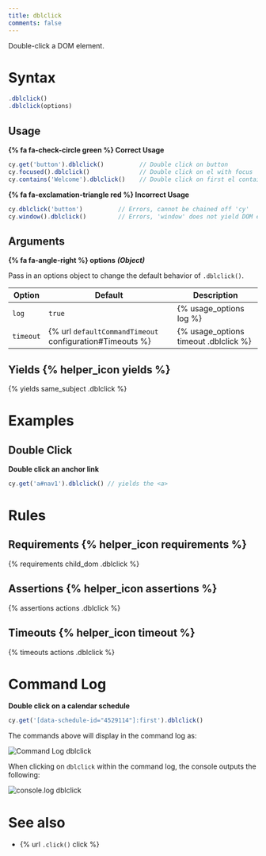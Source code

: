 ```yaml
---
title: dblclick
comments: false
---
```


Double-click a DOM element.

# Syntax

```javascript
.dblclick()
.dblclick(options)
```

## Usage

**{% fa fa-check-circle green %} Correct Usage**

```javascript
cy.get('button').dblclick()          // Double click on button
cy.focused().dblclick()              // Double click on el with focus
cy.contains('Welcome').dblclick()    // Double click on first el containing 'Welcome'
```

**{% fa fa-exclamation-triangle red %} Incorrect Usage**

```javascript
cy.dblclick('button')          // Errors, cannot be chained off 'cy'
cy.window().dblclick()         // Errors, 'window' does not yield DOM element
```

## Arguments

**{% fa fa-angle-right %} options** ***(Object)***

Pass in an options object to change the default behavior of `.dblclick()`.

Option | Default | Description
--- | --- | ---
`log` | `true` | {% usage_options log %}
`timeout` | {% url `defaultCommandTimeout` configuration#Timeouts %} | {% usage_options timeout .dblclick %}

## Yields {% helper_icon yields %}

{% yields same_subject .dblclick %}

# Examples

## Double Click

**Double click an anchor link**

```javascript
cy.get('a#nav1').dblclick() // yields the <a>
```

# Rules

## Requirements {% helper_icon requirements %}

{% requirements child_dom .dblclick %}

## Assertions {% helper_icon assertions %}

{% assertions actions .dblclick %}

## Timeouts {% helper_icon timeout %}

{% timeouts actions .dblclick %}

# Command Log

**Double click on a calendar schedule**

```javascript
cy.get('[data-schedule-id="4529114"]:first').dblclick()
```

The commands above will display in the command log as:

![Command Log dblclick](/img/api/dblclick/double-click-in-testing.png)

When clicking on `dblclick` within the command log, the console outputs the following:

![console.log dblclick](/img/api/dblclick/element-double-clicked-on.png)

# See also

- {% url `.click()` click %}
